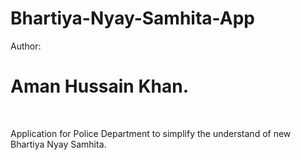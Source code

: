 # Bhartiya-Nyay-Samhita-App

Author: <h1>Aman Hussain Khan.</h1>
<br>

Application for Police Department to simplify the understand of new Bhartiya Nyay Samhita.
